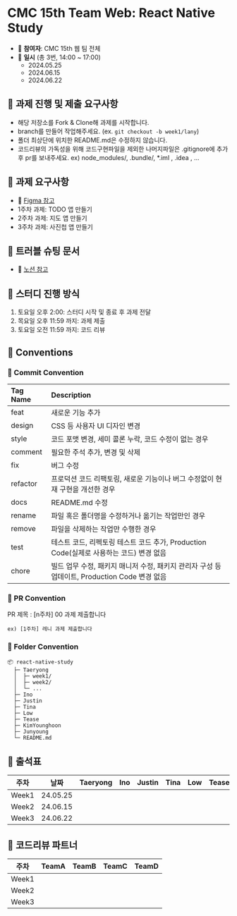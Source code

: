 # CMC 15th Team Web: React Native Study

- 🍊 **참여자**: CMC 15th 웹 팀 전체
- 🍊 **일시** (총 3번, 14:00 ~ 17:00)
  - 2024.05.25
  - 2024.06.15
  - 2024.06.22

## 🍉 과제 진행 및 제출 요구사항

- 해당 저장소를 Fork & Clone해 과제를 시작합니다.
- branch를 만들어 작업해주세요. (ex. `git checkout -b week1/lany`)
- 폴더 최상단에 위치한 README.md은 수정하지 않습니다.
- 코드리뷰의 가독성을 위해 코드구현파일을 제외한 나머지파일은 .gitignore에 추가 후 pr를 보내주세요.
  ex) node_modules/, .bundle/, \*.iml , .idea , ...

## 🍉 과제 요구사항

- 🍊 [Figma 참고](https://www.figma.com/design/xOBREKtWpF4mjCQF1trJ9F/CMC-15th-Team-Web?node-id=0%3A1&t=fSUZaPzrdTTyiuEO-1)
- 1주차 과제: TODO 앱 만들기
- 2주차 과제: 지도 앱 만들기
- 3주차 과제: 사진첩 앱 만들기

## 🍉 트러블 슈팅 문서

- 🍊 [노션 참고](https://cmc-14th-web.notion.site/RN-Study-7350238211ed400cb6bd130e065435a9?pvs=4)

## 🍉 스터디 진행 방식

1. 토요일 오후 2:00: 스터디 시작 및 종료 후 과제 전달
2. 목요일 오후 11:59 까지: 과제 제출
3. 토요일 오전 11:59 까지: 코드 리뷰

## 🍉 Conventions

### 🍊 Commit Convention

| Tag Name | Description                                                                                   |
| :------- | :-------------------------------------------------------------------------------------------- |
| feat     | 새로운 기능 추가                                                                              |
| design   | CSS 등 사용자 UI 디자인 변경                                                                  |
| style    | 코드 포맷 변경, 세미 콜론 누락, 코드 수정이 없는 경우                                         |
| comment  | 필요한 주석 추가, 변경 및 삭제                                                                |
| fix      | 버그 수정                                                                                     |
| refactor | 프로덕션 코드 리팩토링, 새로운 기능이나 버그 수정없이 현재 구현을 개선한 경우                 |
| docs     | README.md 수정                                                                                |
| rename   | 파일 혹은 폴더명을 수정하거나 옮기는 작업만인 경우                                            |
| remove   | 파일을 삭제하는 작업만 수행한 경우                                                            |
| test     | 테스트 코드, 리펙토링 테스트 코드 추가, Production Code(실제로 사용하는 코드) 변경 없음       |
| chore    | 빌드 업무 수정, 패키지 매니저 수정, 패키지 관리자 구성 등 업데이트, Production Code 변경 없음 |

### 🍊 PR Convention

PR 제목 : [n주차] 00 과제 제출합니다

```
ex) [1주차] 레니 과제 제출합니다
```

### 🍊 Folder Convention

```
📦 react-native-study
  ├─ Taeryong
  │  ├─ week1/
  │  ├─ week2/
  │  └─ ...
  ├─ Ino
  ├─ Justin
  ├─ Tina
  ├─ Low
  ├─ Tease
  ├─ KimYounghoon
  ├─ Junyoung
  └─ README.md
```

## 🍉 출석표

| 주차  | 날짜     | Taeryong | Ino | Justin | Tina | Low | Tease | KimYounghoon | Junyoung |
| ----- | -------- | -------- | --- | ------ | ---- | --- | ----- | ------------ | -------- |
| Week1 | 24.05.25 |          |     |        |      |     |       |              |          |
| Week2 | 24.06.15 |          |     |        |      |     |       |              |          |
| Week3 | 24.06.22 |          |     |        |      |     |       |              |          |

## 🍉 코드리뷰 파트너

| 주차  | TeamA | TeamB | TeamC | TeamD |
| ----- | ----- | ----- | ----- | ----- |
| Week1 |       |       |       |       |
| Week2 |       |       |       |       |
| Week3 |       |       |       |       |

